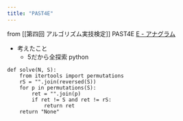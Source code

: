 ```yaml
---
title: "PAST4E"
---
```


from [[第四回 アルゴリズム実技検定]]
PAST4E
[E - アナグラム](https://atcoder.jp/contests/past202010-open/tasks/past202010_e)
- 考えたこと
    - 5だから全探索
python

```
def solve(N, S):
    from itertools import permutations
    rS = "".join(reversed(S))
    for p in permutations(S):
        ret = "".join(p)
        if ret != S and ret != rS:
            return ret
    return "None"
```

